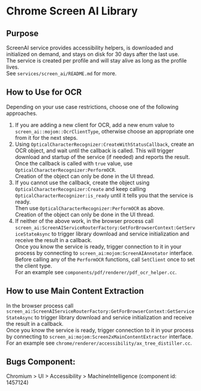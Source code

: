 # Chrome Screen AI Library

## Purpose
ScreenAI service provides accessibility helpers, is downloaded and initialized
on demand, and stays on disk for 30 days after the last use.\
The service is created per profile and will stay alive as long as the profile
lives.\
See `services/screen_ai/README.md` for more.


## How to Use for OCR
Depending on your use case restrictions, choose one of the following
approaches.
1. If you are adding a new client for OCR, add a new enum value to
   `screen_ai::mojom::OcrClientType`, otherwise choose an appropriate one from
   it for the next steps.
1. Using `OpticalCharacterRecognizer:CreateWithStatusCallback`, create an OCR
    object, and wait until the callback is called. This will trigger download
    and startup of the service (if needed) and reports the result.\
    Once the callback is called with `true` value, use
    `OpticalCharacterRecognizer:PerformOCR`.\
    Creation of the object can only be done in the UI thread.
1. If you cannot use the callback, create the object using
    `OpticalCharacterRecognizer:Create` and keep calling
    `OpticalCharacterRecognizer:is_ready` until it tells you that the service
    is ready.\
    Then use `OpticalCharacterRecognizer:PerformOCR` as above.\
    Creation of the object can only be done in the UI thread.
1. If neither of the above work, in the browser process call
   `screen_ai:ScreenAIServiceRouterFactory:GetForBrowserContext:GetServiceStateAsync`
   to trigger library download and service initialization and receive the result
   in a callback.\
   Once you know the service is ready, trigger connection to it in your process
   by connecting to `screen_ai:mojom:ScreenAIAnnotator` interface.\
   Before calling any of the `PerformOCR` functions, call `SetClient` once to
   set the client type.\
   For an example see `components/pdf/renderer/pdf_ocr_helper.cc`.

## How to use Main Content Extraction
In the browser process call
`screen_ai:ScreenAIServiceRouterFactory:GetForBrowserContext:GetServiceStateAsync`
to trigger library download and service initialization and receive the result in
a callback.\
Once you know the service is ready, trigger connection to it in your process by
connecting to `screen_ai:mojom:Screen2xMainContentExtractor` interface.\
For an example see `chrome/renderer/accessibility/ax_tree_distiller.cc`.

## Bugs Component:
  Chromium > UI > Accessibility > MachineIntelligence (component id: 1457124)
